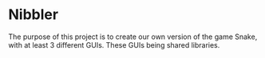 # Nibbler

The purpose of this project is to create our own version of the game Snake,
with at least 3 different GUIs. These GUIs being shared libraries.


